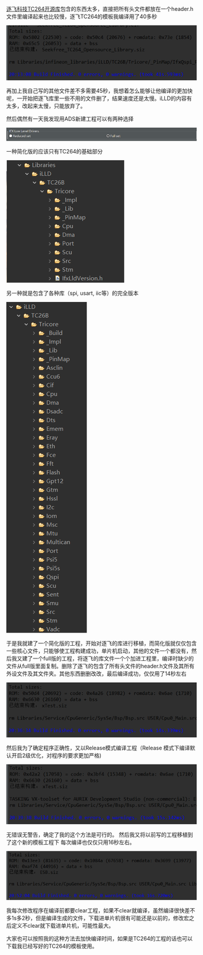 [逐飞科技TC264开源库](https://gitee.com/seekfree/TC264_Library)包含的东西太多，直接把所有头文件都放在一个header.h文件里编译起来也比较慢，逐飞TC264的模板我编译用了40多秒

![](image/Figure_9.png)

再加上我自己写的其他文件差不多需要45秒，我想着怎么能够让他编译的更加快呢，一开始把逐飞库里一些不用的文件删了，结果速度还是太慢。iLLD的内容有太多，改起来太慢，只能放弃了。

然后偶然有一天我发现用ADS新建工程可以有两种选择

![](image/Figure_a.png)

一种简化版的应该只有TC264的基础部分

![](image/Figure_1.png)

另一种就是包含了各种库（spi, usart, iic等）的完全版本

![](image/Figure_2.png)

于是我就建了一个简化版的工程，开始对逐飞的库进行移植，而简化版就仅仅包含一些核心文件，只能够使工程构建成功，单片机启动，其他的文件一个都没有，然后我又建了一个full版的工程，将逐飞的库文件一个个加进工程里，编译时缺少的文件从full版里面复制。删除了逐飞的包含了所有头文件的header.h文件及其所有外设文件及其文件夹。其他东西删删改改，最后编译成功，仅仅用了14秒左右

![](image/Figure_b.png)

然后我为了确定程序正确性，又以Release模式编译工程（Release 模式下编译默认开启2级优化，对程序的要求更加严格)

![](image/Figure_c.png)

无错误无警告，确定了我的这个方法是可行的。
然后我又将以前写的工程移植到了这个新的模板工程下
每次编译也仅仅只用16秒左右。

![](image/Figure_d.png)

我每次修改程序在编译前都要clear工程，如果不clear就编译，虽然编译很快差不多1s多2秒，但是编译生成的文件，下载进单片机很有可能还是以前的，修改宏之后定义不clear就下载进单片机，可能性最大。

大家也可以按照我的这种方法去加快编译时间，如果是TC264的工程的话也可以下载我已经写好的TC264的模板使用。
